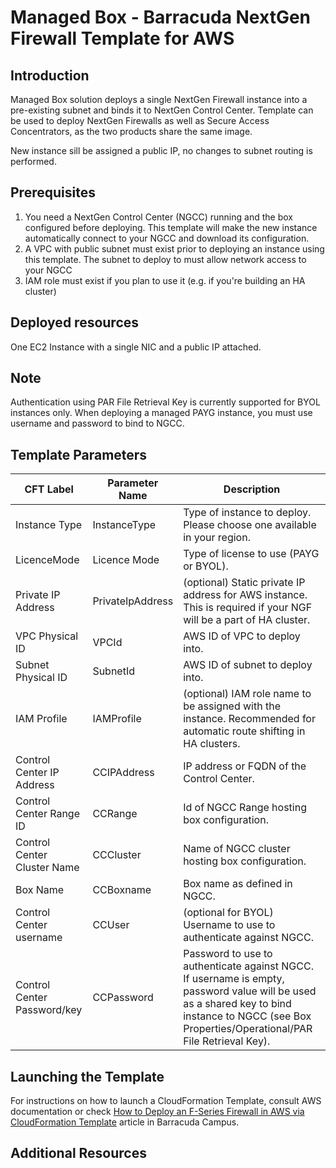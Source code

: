 # Managed Box - Barracuda NextGen Firewall Template for AWS

## Introduction
Managed Box solution deploys a single NextGen Firewall instance into a pre-existing subnet and binds it to NextGen Control Center. Template can be used to deploy NextGen Firewalls as well as Secure Access Concentrators, as the two products share the same image.

New instance sill be assigned a public IP, no changes to subnet routing is performed.

## Prerequisites
1. You need a NextGen Control Center (NGCC) running and the box configured before deploying. This template will make the new instance automatically connect to your NGCC and download its configuration.
1. A VPC with public subnet must exist prior to deploying an instance using this template. The subnet to deploy to must allow network access to your NGCC
1. IAM role must exist if you plan to use it (e.g. if you're building an HA cluster)

## Deployed resources
One EC2 Instance with a single NIC and a public IP attached.

## Note
Authentication using PAR File Retrieval Key is currently supported for BYOL instances only. When deploying a managed PAYG instance, you must use username and password to bind to NGCC.

## Template Parameters

CFT Label | Parameter Name |  Description
---|---|---
Instance Type | InstanceType | Type of instance to deploy. Please choose one available in your region.
LicenceMode | Licence Mode | Type of license to use (PAYG or BYOL).
Private IP Address | PrivateIpAddress | (optional) Static private IP address for AWS instance. This is required if your NGF will be a part of HA cluster.
VPC Physical ID | VPCId | AWS ID of VPC to deploy into.
Subnet Physical ID | SubnetId | AWS ID of subnet to deploy into.
IAM Profile | IAMProfile | (optional) IAM role name to be assigned with the instance. Recommended for automatic route shifting in HA clusters.
Control Center IP Address | CCIPAddress | IP address or FQDN of the Control Center.
Control Center Range ID | CCRange | Id of NGCC Range hosting box configuration.
Control Center Cluster Name | CCCluster | Name of NGCC cluster hosting box configuration.
Box Name | CCBoxname | Box name as defined in NGCC.
Control Center username | CCUser | (optional for BYOL) Username to use to authenticate against NGCC.
Control Center Password/key | CCPassword | Password to use to authenticate against NGCC. If username is empty, password value will be used as a shared key to bind instance to NGCC (see Box Properties/Operational/PAR File Retrieval Key).



## Launching the Template
For instructions on how to launch a CloudFormation Template, consult AWS documentation or check [How to Deploy an F-Series Firewall in AWS via CloudFormation Template](https://campus.barracuda.com/doc/170821027/) article in Barracuda Campus.

## Additional Resources
